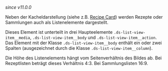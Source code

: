 *since v11.0.0*

Neben der Kacheldarstellung (siehe z.B. [Recipe Card](#group-recipe-card)) werden Rezepte oder Sammlungen auch als Listenelemente dargestellt.

Dieses Element ist unterteilt in drei Haupteelemente `.ds-list-view-item__media`, `.ds-list-view-item__body` und `.ds-list-view-item__action`. Das Element mit der Klasse `.ds-list-view-item__body` enthält ein oder zwei Spalten (ausgezeichnet durch die Klasse `.ds-list-view-item__column`). 

Die Höhe des Listenelements hängt vom Seitenverhältnis des Bildes ab. Bei Rezeptlisten beträgt dieses Verhältnis 4:3. Bei Sammlungslisten 16:9.

